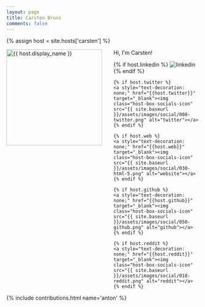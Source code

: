 ```yaml
---
layout: page
title: Carsten Bruns
comments: false
---
```

{% assign host = site.hosts['carsten'] %}

<img style="float: left; width: 250px; margin-right: 30px;" src="{{ site.url }}{{ host.picture | relative_url }}" alt="{{ host.display_name }}">Hi, I'm Carsten!

<div class="social-button-member">
    {% if host.linkedin %}
    <a style="text-decoration: none;" href="{{host.linkedin}}" target="_blank"><img class="host-box-socials-icon" src="{{ site.baseurl }}/assets/images/social/027-linkedin.png" alt="linkedin"></a>
    {% endif %}

    {% if host.twitter %}
    <a style="text-decoration: none;" href="{{host.twitter}}" target="_blank"><img class="host-box-socials-icon" src="{{ site.baseurl }}/assets/images/social/008-twitter.png" alt="twitter"></a>
    {% endif %}

    {% if host.web %}
    <a style="text-decoration: none;" href="{{host.web}}" target="_blank"><img class="host-box-socials-icon" src="{{ site.baseurl }}/assets/images/social/030-html-5.png" alt="website"></a>
    {% endif %}

    {% if host.github %}
    <a style="text-decoration: none;" href="{{host.github}}" target="_blank"><img class="host-box-socials-icon" src="{{ site.baseurl }}/assets/images/social/050-github.png" alt="github"></a>
    {% endif %}

    {% if host.reddit %}
    <a style="text-decoration: none;" href="{{host.reddit}}" target="_blank"><img class="host-box-socials-icon" src="{{ site.baseurl }}/assets/images/social/018-reddit.png" alt="reddit"></a>
    {% endif %}
</div>
{% include contributions.html name='anton' %}